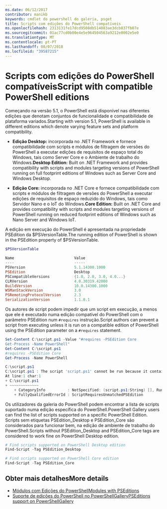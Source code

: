 ```yaml
---
ms.date: 06/12/2017
contributor: manikb
keywords: cmdlet do powershell do galeria, psget
title: Scripts com edições do PowerShell compatíveis
ms.openlocfilehash: 2313131fe17dcd9508db514883ae3dcb837fb07e
ms.sourcegitcommit: 01ac77cd0b00e4e5e964504563a9212e8002e5e0
ms.translationtype: MT
ms.contentlocale: pt-PT
ms.lasthandoff: 08/07/2018
ms.locfileid: "39587215"
---
```

# <a name="script-with-compatible-powershell-editions"></a><span data-ttu-id="7e354-103">Scripts com edições do PowerShell compatíveis</span><span class="sxs-lookup"><span data-stu-id="7e354-103">Script with compatible PowerShell editions</span></span>

<span data-ttu-id="7e354-104">Começando na versão 5.1, o PowerShell está disponível nas diferentes edições que denotam conjuntos de funcionalidade e compatibilidade de plataforma variados.</span><span class="sxs-lookup"><span data-stu-id="7e354-104">Starting with version 5.1, PowerShell is available in different editions which denote varying feature sets and platform compatibility.</span></span>

- <span data-ttu-id="7e354-105">**Edição Desktop:** incorporada no .NET Framework e fornece compatibilidade com scripts e módulos de filtragem de versões do PowerShell a executar edições de requisitos de espaço total do Windows, tais como Server Core e o Ambiente de trabalho do Windows.</span><span class="sxs-lookup"><span data-stu-id="7e354-105">**Desktop Edition:** Built on .NET Framework and provides compatibility with scripts and modules targeting versions of PowerShell running on full footprint editions of Windows such as Server Core and Windows Desktop.</span></span>

- <span data-ttu-id="7e354-106">**Edição Core:** incorporada no .NET Core e fornece compatibilidade com scripts e módulos de filtragem de versões do PowerShell a executar edições de requisitos de espaço reduzido do Windows, tais como Servidor Nano e o IoT do Windows.</span><span class="sxs-lookup"><span data-stu-id="7e354-106">**Core Edition:** Built on .NET Core and provides compatibility with scripts and modules targeting versions of PowerShell running on reduced footprint editions of Windows such as Nano Server and Windows IoT.</span></span>

<span data-ttu-id="7e354-107">A edição em execução do PowerShell é apresentada na propriedade PSEdition da $PSVersionTable.</span><span class="sxs-lookup"><span data-stu-id="7e354-107">The running edition of PowerShell is shown in the PSEdition property of $PSVersionTable.</span></span>

```powershell
$PSVersionTable

Name                           Value
----                           -----
PSVersion                      5.1.14300.1000
PSEdition                      Desktop
PSCompatibleVersions           {1.0, 2.0, 3.0, 4.0...}
CLRVersion                     4.0.30319.42000
BuildVersion                   10.0.14300.1000
WSManStackVersion              3.0
PSRemotingProtocolVersion      2.3
SerializationVersion           1.1.0.1
```

<span data-ttu-id="7e354-108">Os autores de script podem impedir que um script em execução, a menos que ele é executado numa edição compatível do PowerShell com o parâmetro PSEdition num `#requires` instrução.</span><span class="sxs-lookup"><span data-stu-id="7e354-108">Script authors can prevent a script from executing unless it is run on a compatible edition of PowerShell using the PSEdition parameter on a `#requires` statement.</span></span>

```powershell
Set-Content C:\script.ps1 -Value "#requires -PSEdition Core
Get-Process -Name PowerShell"
Get-Content C:\script.ps1
#requires -PSEdition Core
Get-Process -Name PowerShell

C:\script.ps1
C:\script.ps1 : The script 'script.ps1' cannot be run because it contained a "#requires" statement for PowerShell editions 'Core'. The edition of PowerShell that is required by the script does not match the currently running PowerShell Desktop edition.
At line:1 char:1
+ C:\script.ps1
+ ~~~~~~~~~~~~~
    + CategoryInfo          : NotSpecified: (script.ps1:String) [], RuntimeException
    + FullyQualifiedErrorId : ScriptRequiresUnmatchedPSEdition
```

<span data-ttu-id="7e354-109">Os utilizadores da galeria do PowerShell podem encontrar a lista de scripts suportado numa edição específica do PowerShell.</span><span class="sxs-lookup"><span data-stu-id="7e354-109">PowerShell Gallery users can find the list of scripts supported on a specific PowerShell Edition.</span></span>
<span data-ttu-id="7e354-110">Scripts sem etiquetas PSEdition_Desktop e PSEdition_Core são considerados para funcionar bem, na edição de ambiente de trabalho do PowerShell.</span><span class="sxs-lookup"><span data-stu-id="7e354-110">Scripts without PSEdition_Desktop and PSEdition_Core tags are considered to work fine on PowerShell Desktop edition.</span></span>

```powershell
# Find scripts supported on PowerShell Desktop edition
Find-Script -Tag PSEdition_Desktop

# Find scripts supported on PowerShell Core edition
Find-Script -Tag PSEdition_Core
```

## <a name="more-details"></a><span data-ttu-id="7e354-111">Obter mais detalhes</span><span class="sxs-lookup"><span data-stu-id="7e354-111">More details</span></span>

- [<span data-ttu-id="7e354-112">Módulos com Edições do PowerShell</span><span class="sxs-lookup"><span data-stu-id="7e354-112">Modules with PSEditions</span></span>](module-psedition-support.md)
- [<span data-ttu-id="7e354-113">Suporte de edições do PowerShell no PowerShellGallery</span><span class="sxs-lookup"><span data-stu-id="7e354-113">PSEditions support on PowerShellGallery</span></span>](../how-to/finding-items/searching-by-psedition.md)
